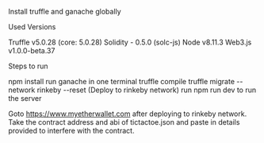 Install truffle and ganache globally

Used Versions

Truffle v5.0.28 (core: 5.0.28)
Solidity - 0.5.0 (solc-js)
Node v8.11.3
Web3.js v1.0.0-beta.37

Steps to run

npm install
run ganache in one terminal
truffle compile
truffle migrate --network rinkeby --reset (Deploy to rinkeby network)
run npm run dev to run the server

Goto https://www.myetherwallet.com after deploying to rinkeby network.
Take the contract address and abi of tictactoe.json and paste in details provided to interfere with the contract.